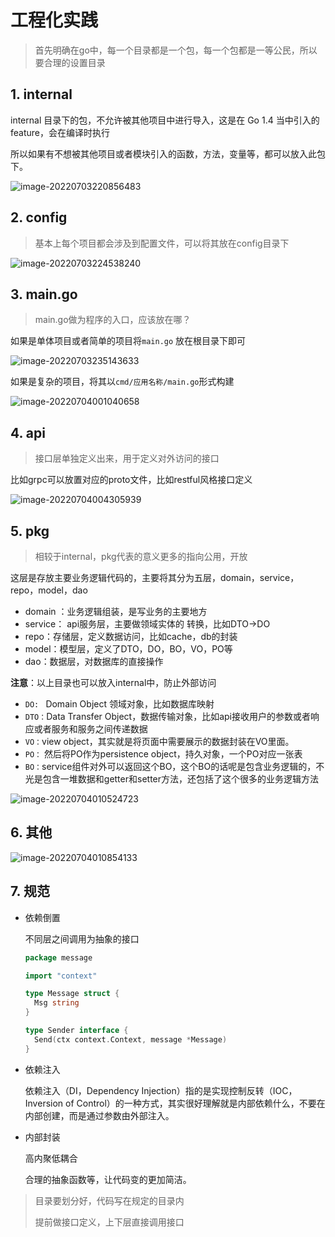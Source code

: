 # 工程化实践

> 首先明确在go中，每一个目录都是一个包，每一个包都是一等公民，所以要合理的设置目录



## 1. internal

internal 目录下的包，不允许被其他项目中进行导入，这是在 Go 1.4 当中引入的 feature，会在编译时执行

所以如果有不想被其他项目或者模块引入的函数，方法，变量等，都可以放入此包下。

![image-20220703220856483](img/image-20220703220856483.png)

## 2. config

> 基本上每个项目都会涉及到配置文件，可以将其放在config目录下

![image-20220703224538240](img/image-20220703224538240.png)

## 3. main.go

> main.go做为程序的入口，应该放在哪？

如果是单体项目或者简单的项目将`main.go` 放在根目录下即可

![image-20220703235143633](img/image-20220703235143633.png)

如果是复杂的项目，将其以`cmd/应用名称/main.go`形式构建

![image-20220704001040658](img/image-20220704001040658.png)

## 4. api

> 接口层单独定义出来，用于定义对外访问的接口

比如grpc可以放置对应的proto文件，比如restful风格接口定义

![image-20220704004305939](img/image-20220704004305939.png)

## 5. pkg

> 相较于internal，pkg代表的意义更多的指向公用，开放

这层是存放主要业务逻辑代码的，主要将其分为五层，domain，service，repo，model，dao

* domain ：业务逻辑组装，是写业务的主要地方
* service： api服务层，主要做领域实体的 转换，比如DTO->DO 
* repo：存储层，定义数据访问，比如cache，db的封装
* model：模型层，定义了DTO，DO，BO，VO，PO等
* dao：数据层，对数据库的直接操作

**注意**：以上目录也可以放入internal中，防止外部访问

* `DO: ` Domain Object 领域对象，比如数据库映射
* `DTO：`Data Transfer Object，数据传输对象，比如api接收用户的参数或者响应或者服务和服务之间传递数据
* `VO：`view object，其实就是将页面中需要展示的数据封装在VO里面。
* `PO：` 然后将PO作为persistence object，持久对象，一个PO对应一张表
* `BO：`service组件对外可以返回这个BO，这个BO的话呢是包含业务逻辑的，不光是包含一堆数据和getter和setter方法，还包括了这个很多的业务逻辑方法

![image-20220704010524723](img/image-20220704010524723.png)

## 6. 其他

![image-20220704010854133](img/image-20220704010854133.png)

## 7. 规范

* 依赖倒置

  不同层之间调用为抽象的接口

  ~~~go
  package message
  
  import "context"
  
  type Message struct {
  	Msg string
  }
  
  type Sender interface {
  	Send(ctx context.Context, message *Message)
  }
  
  ~~~

* 依赖注入

  依赖注入（DI，Dependency Injection）指的是实现控制反转（IOC，Inversion of Control）的一种方式，其实很好理解就是内部依赖什么，不要在内部创建，而是通过参数由外部注入。

* 内部封装

  高内聚低耦合

  合理的抽象函数等，让代码变的更加简洁。

> 目录要划分好，代码写在规定的目录内
>
> 提前做接口定义，上下层直接调用接口
